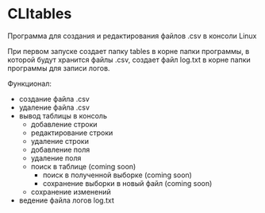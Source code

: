 # CLItables
Программа для создания и редактирования
файлов .csv в консоли Linux

При первом запуске создает папку tables
в корне папки программы, в которой будут 
хранится файлы .csv, создает файл log.txt
в корне папки программы для записи логов.

Функционал:
- создание файла .csv
- удаление файла .csv
- вывод таблицы в консоль
  - добавление строки
  - редактирование строки
  - удаление строки
  - добавление поля
  - удаление поля
  - поиск в таблице (coming soon)
    - поиск в полученной выборке (coming soon)
    - сохранение выборки в новый файл (coming soon)
  - сохранение изменений
- ведение файла логов log.txt
